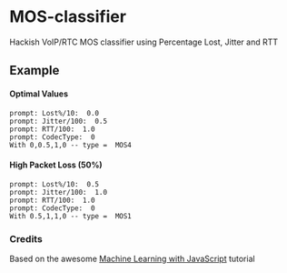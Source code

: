 # MOS-classifier

Hackish VoIP/RTC MOS classifier using Percentage Lost, Jitter and RTT

## Example
#### Optimal Values
```
prompt: Lost%/10:  0.0
prompt: Jitter/100:  0.5
prompt: RTT/100:  1.0
prompt: CodecType:  0
With 0,0.5,1,0 -- type =  MOS4
```

#### High Packet Loss (50%)
```
prompt: Lost%/10:  0.5
prompt: Jitter/100:  1.0
prompt: RTT/100:  1.0
prompt: CodecType:  0
With 0.5,1,1,0 -- type =  MOS1
```

### Credits
Based on the awesome [Machine Learning with JavaScript](https://hackernoon.com/machine-learning-with-javascript-part-2-da994c17d483) tutorial
